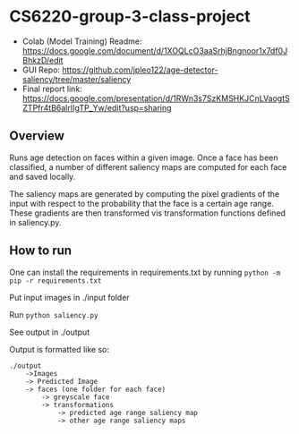 # CS6220-group-3-class-project
- Colab (Model Training) Readme: https://docs.google.com/document/d/1XOQLcO3aaSrhjBngnoor1x7df0JBhkzD/edit
- GUI Repo: https://github.com/jpleo122/age-detector-saliency/tree/master/saliency
- Final report link: https://docs.google.com/presentation/d/1RWn3s7SzKMSHKJCnLVaogtSZTPfr4tB6alrIIgTP_Yw/edit?usp=sharing

## Overview

Runs age detection on faces within a given image. Once a face has been classified, a number of different saliency maps are computed for each face and saved locally. 

The saliency maps are generated by computing the pixel gradients of the input with respect to the probability that the face is a certain age range. These gradients are then transformed vis transformation functions defined in saliency.py. 

## How to run 

One can install the requirements in requirements.txt by running `python -m pip -r requirements.txt`

Put input images in ./input folder 

Run  `python saliency.py`

See output in ./output

Output is formatted like so:

```
./output
    ->Images
    -> Predicted Image
    -> faces (one folder for each face)
        -> greyscale face
        -> transformations
            -> predicted age range saliency map
            -> other age range saliency maps
```

